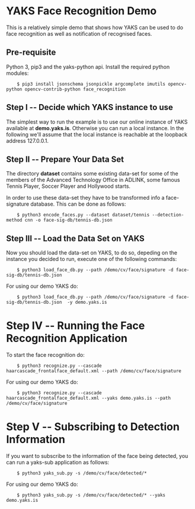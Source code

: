 # YAKS Face Recognition Demo
This is a relatively simple demo that shows how YAKS can be used to do face recognition as well as 
notification of recognised faces.

## Pre-requisite
Python 3,  pip3 and the yaks-python api.
Install the required python modules:

        $ pip3 install jsonschema jsonpickle argcomplete imutils opencv-python opencv-contrib-python face_recognition


## Step I -- Decide which YAKS instance to use
The simplest way to run the example is to use our online instance of YAKS available at **demo.yaks.is**.
Otherwise you can run a local instance. In the following we'll assume that the local instance is reachable
at the loopback address 127.0.0.1.

## Step II -- Prepare Your Data Set
The directory **dataset** contains some existing data-set for some of the members of the Advanced Technology Office in ADLINK, some famous Tennis Player, Soccer Player and Hollywood starts.

In order to use these data-set they have to be transformed info a face-signature database. This can be done as follows:

        $ python3 encode_faces.py --dataset dataset/tennis --detection-method cnn -o face-sig-db/tennis-db.json

## Step III -- Load the Data Set on YAKS
Now you should load the  data-set on YAKS, to do so, depeding on the instance you decided to run, 
execute one of the following commands:
                
        $ python3 load_face_db.py --path /demo/cv/face/signature -d face-sig-db/tennis-db.json 

For using our demo YAKS do:

        $ python3 load_face_db.py --path /demo/cv/face/signature -d face-sig-db/tennis-db.json  -y demo.yaks.is



# Step IV -- Running the Face Recognition Application 
To start the face recognition do:

        $ python3 recognize.py --cascade haarcascade_frontalface_default.xml --path /demo/cv/face/signature

For using our demo YAKS do:

        $ python3 recognize.py --cascade haarcascade_frontalface_default.xml --yaks demo.yaks.is --path /demo/cv/face/signature


# Step V -- Subscribing to Detection Information

If you want to subscribe to the information of the face being detected, you can run
a yaks-sub application as follows:

        $ python3 yaks_sub.py -s /demo/cv/face/detected/* 

For using our demo YAKS do:      

        $ python3 yaks_sub.py -s /demo/cv/face/detected/* --yaks demo.yaks.is
